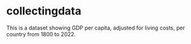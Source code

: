 # collectingdata

This is a dataset showing GDP per capita, adjusted for living costs, per country from 1800 to 2022.